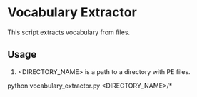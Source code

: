 # Vocabulary Extractor

This script extracts vocabulary from files. 

## Usage
1. <DIRECTORY_NAME> is a path to a directory with PE files. 


python vocabulary_extractor.py <DIRECTORY_NAME>/*
